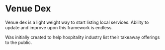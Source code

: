 # Venue Dex
Venue dex is a light weight way to start listing local services.
Ability to update and improve upon this framework is endless.

Was initially created to help hospitality industry list their 
takeaway offerings to the public.